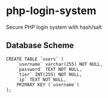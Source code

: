 # php-login-system
Secure PHP login system with hash/salt

## Database Scheme

```
CREATE TABLE `users` (
	`username` varchar(255) NOT NULL,
	`password` TEXT NOT NULL,
	`tier` INT(255) NOT NULL,
	`ip` TEXT NOT NULL,
	PRIMARY KEY (`username`)
);
```
